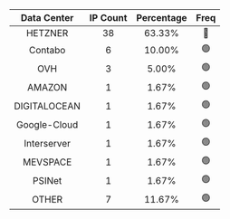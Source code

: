 | Data Center | IP Count | Percentage | Freq |
|:------------:|:--------:|:-----------:|:-----:|
| HETZNER | 38 | 63.33% | 🔴 |
| Contabo | 6 | 10.00% | 🟢 |
| OVH | 3 | 5.00% | 🟢 |
| AMAZON | 1 | 1.67% | 🟢 |
| DIGITALOCEAN | 1 | 1.67% | 🟢 |
| Google-Cloud | 1 | 1.67% | 🟢 |
| Interserver | 1 | 1.67% | 🟢 |
| MEVSPACE | 1 | 1.67% | 🟢 |
| PSINet | 1 | 1.67% | 🟢 |
| OTHER | 7 | 11.67% | 🟢 |